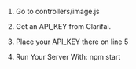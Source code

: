 1)  Go to controllers/image.js

2) Get an API_KEY from Clarifai.

3) Place your API_KEY there on line 5

4) Run Your Server With:
   npm start